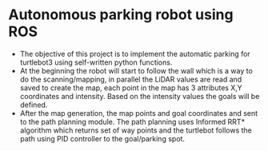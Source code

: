 # Autonomous parking robot using ROS

- The objective of this project is to implement the automatic parking for turtlebot3 using self-written python functions.
- At the beginning the robot will start to follow the wall which is a way to do the scanning/mapping, in parallel the LiDAR values are read and saved to create the map, each point in the map has 3 attributes X,Y coordinates and intensity. Based on the intensity values the goals will be defined.
- After the map generation, the map points and goal coordinates and sent to the path planning module. The path planning uses Informed RRT* algorithm which returns set of way points and the turtlebot follows the path using PID controller to the goal/parking spot.

